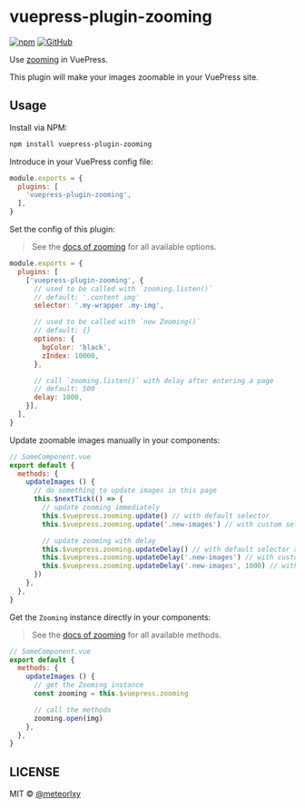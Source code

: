 # vuepress-plugin-zooming

[![npm](https://img.shields.io/npm/v/vuepress-plugin-zooming.svg)](https://www.npmjs.com/package/vuepress-plugin-zooming)
[![GitHub](https://img.shields.io/github/license/meteorlxy/vuepress-plugin-zooming.svg)](https://github.com/meteorlxy/vuepress-plugin-zooming/blob/master/LICENSE)

Use [zooming](https://github.com/kingdido999/zooming) in VuePress.

This plugin will make your images zoomable in your VuePress site.

## Usage

Install via NPM:

```sh
npm install vuepress-plugin-zooming
```

Introduce in your VuePress config file:

```js
module.exports = {
  plugins: [
    'vuepress-plugin-zooming',
  ],
}
```

Set the config of this plugin:

> See the [docs of zooming](https://desmonding.me/zooming/docs/#/configuration?id=options) for all available options.

```js
module.exports = {
  plugins: [
    ['vuepress-plugin-zooming', {
      // used to be called with `zooming.listen()`
      // default: '.content img'
      selector: '.my-wrapper .my-img',

      // used to be called with `new Zooming()`
      // default: {}
      options: {
        bgColor: 'black',
        zIndex: 10000,
      },

      // call `zooming.listen()` with delay after entering a page
      // default: 500
      delay: 1000,
    }],
  ],
}
```

Update zoomable images manually in your components:

```js
// SomeComponent.vue
export default {
  methods: {
    updateImages () {
      // do something to update images in this page
      this.$nextTick(() => {
        // update zooming immediately
        this.$vuepress.zooming.update() // with default selector
        this.$vuepress.zooming.update('.new-images') // with custom selector

        // update zooming with delay
        this.$vuepress.zooming.updateDelay() // with default selector and delay
        this.$vuepress.zooming.updateDelay('.new-images') // with custom selector and default delay
        this.$vuepress.zooming.updateDelay('.new-images', 1000) // with custom selector and delay
      })
    },
  },
}
```

Get the `Zooming` instance directly in your components:

> See the [docs of zooming](https://desmonding.me/zooming/docs/#/api-reference) for all available methods.

```js
// SomeComponent.vue
export default {
  methods: {
    updateImages () {
      // get the Zooming instance
      const zooming = this.$vuepress.zooming

      // call the methods
      zooming.open(img)
    },
  },
}
```

## LICENSE

MIT &copy; [@meteorlxy](https://github.com/meteorlxy)
